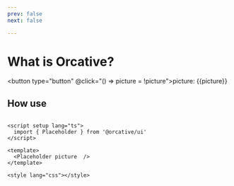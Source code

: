```yaml
---
prev: false
next: false

---
```


# What is Orcative?

<script setup lang="ts">
  import { ref } from 'vue'
  import { Placeholder } from '@orcative/ui'

  const picture  = ref(true)
</script>


<button type="button" @click="() => picture = !picture">picture: {{picture}}</button>
<Placeholder :picture="picture"  class="h-80" />

<style lang="scss"></style>


## How use

```vue

<script setup lang="ts">
  import { Placeholder } from '@orcative/ui'
</script>

<template>
  <Placeholder picture  />
</template>

<style lang="css"></style>

```
